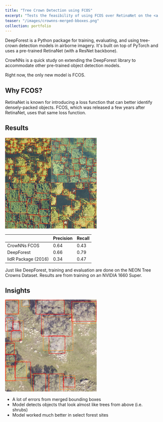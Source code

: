 ```yaml
---
title: "Tree Crown Detection using FCOS"
excerpt: "Tests the feasibility of using FCOS over RetinaNet on the <a href='https://zenodo.org/record/3765872'>NEON Tree Crowns Dataset</a>. Built on top of the <a href='https://deepforest.readthedocs.io/'>DeepForest package</a>. <br/><br/>"
teaser: "/images/crownns-merged-bboxes.png"
collection: portfolio
---
```


DeepForest is a Python package for training, evaluating, and using tree-crown detection models in airborne imagery. It's built on top of PyTorch and uses a pre-trained RetinaNet (with a ResNet backbone).

CrowNNs is a quick study on extending the DeepForest library to accommodate other pre-trained object detection models.

Right now, the only new model is FCOS.

## Why FCOS?

RetinaNet is known for introducing a loss function that can better identify densely-packed objects. FCOS, which was released a few years after RetinaNet, uses that same loss function.

## Results

![](/images/crownns-sample.png)

|                     | Precision | Recall |
|---------------------|-----------|--------|
| CrowNNs FCOS        | 0.64      | 0.43   |
| DeepForest          | 0.66      | 0.79   |
| lidR Package (2016) | 0.34      | 0.47   |

Just like DeepForest, training and evaluation are done on the NEON Tree Crowns Dataset. Results are from training on an NVIDIA 1660 Super. 


## Insights

![](/images/crownns-merged-bboxes.png)

- A lot of errors from merged bounding boxes
- Model detects objects that look almost like trees from above (i.e. shrubs)
- Model worked much better in select forest sites
